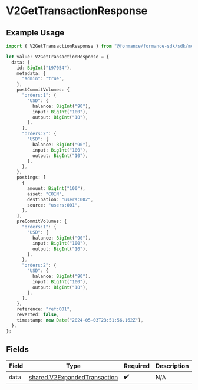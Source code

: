 # V2GetTransactionResponse

## Example Usage

```typescript
import { V2GetTransactionResponse } from "@formance/formance-sdk/sdk/models/shared";

let value: V2GetTransactionResponse = {
  data: {
    id: BigInt("197054"),
    metadata: {
      "admin": "true",
    },
    postCommitVolumes: {
      "orders:1": {
        "USD": {
          balance: BigInt("90"),
          input: BigInt("100"),
          output: BigInt("10"),
        },
      },
      "orders:2": {
        "USD": {
          balance: BigInt("90"),
          input: BigInt("100"),
          output: BigInt("10"),
        },
      },
    },
    postings: [
      {
        amount: BigInt("100"),
        asset: "COIN",
        destination: "users:002",
        source: "users:001",
      },
    ],
    preCommitVolumes: {
      "orders:1": {
        "USD": {
          balance: BigInt("90"),
          input: BigInt("100"),
          output: BigInt("10"),
        },
      },
      "orders:2": {
        "USD": {
          balance: BigInt("90"),
          input: BigInt("100"),
          output: BigInt("10"),
        },
      },
    },
    reference: "ref:001",
    reverted: false,
    timestamp: new Date("2024-05-03T23:51:56.162Z"),
  },
};
```

## Fields

| Field                                                                               | Type                                                                                | Required                                                                            | Description                                                                         |
| ----------------------------------------------------------------------------------- | ----------------------------------------------------------------------------------- | ----------------------------------------------------------------------------------- | ----------------------------------------------------------------------------------- |
| `data`                                                                              | [shared.V2ExpandedTransaction](../../../sdk/models/shared/v2expandedtransaction.md) | :heavy_check_mark:                                                                  | N/A                                                                                 |